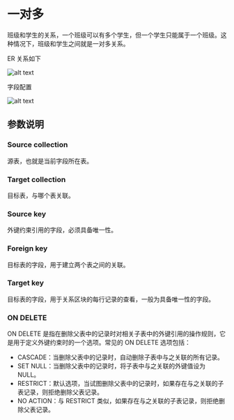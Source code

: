 # 一对多

班级和学生的关系，一个班级可以有多个学生，但一个学生只能属于一个班级。这种情况下，班级和学生之间就是一对多关系。

ER 关系如下

![alt text](https://nocobase-docs.oss-cn-beijing.aliyuncs.com/9475f044d123d28ac8e56a077411f8dc.png)

字段配置

![alt text](https://nocobase-docs.oss-cn-beijing.aliyuncs.com/a608ce54821172dad7e8ab760107ff4e.png)

## 参数说明

### Source collection

源表，也就是当前字段所在表。

### Target collection

目标表，与哪个表关联。

### Source key

外键约束引用的字段，必须具备唯一性。

### Foreign key

目标表的字段，用于建立两个表之间的关联。

### Target key

目标表的字段，用于关系区块的每行记录的查看，一般为具备唯一性的字段。

### ON DELETE

ON DELETE 是指在删除父表中的记录时对相关子表中的外键引用的操作规则，它是用于定义外键约束时的一个选项。常见的 ON DELETE 选项包括：

- CASCADE：当删除父表中的记录时，自动删除子表中与之关联的所有记录。
- SET NULL：当删除父表中的记录时，将子表中与之关联的外键值设为 NULL。
- RESTRICT：默认选项，当试图删除父表中的记录时，如果存在与之关联的子表记录，则拒绝删除父表记录。
- NO ACTION：与 RESTRICT 类似，如果存在与之关联的子表记录，则拒绝删除父表记录。

